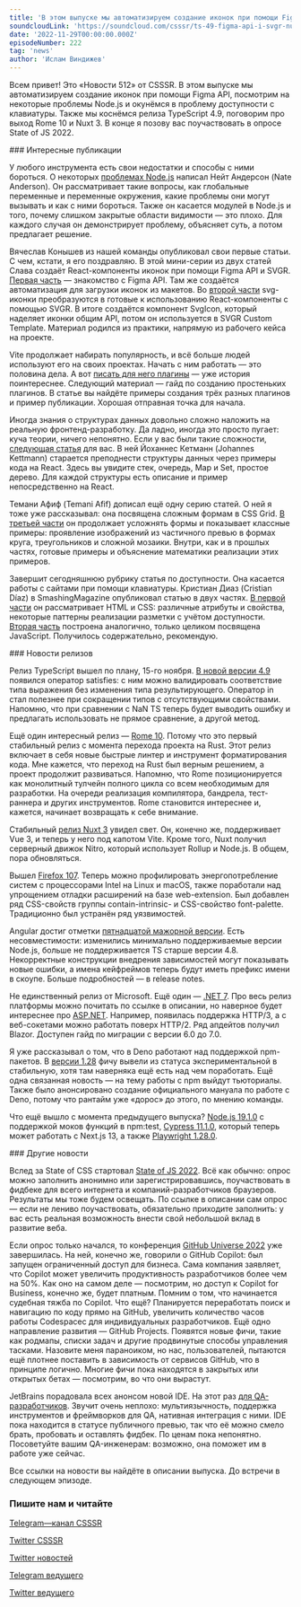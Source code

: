 ```yaml
---
title: 'В этом выпуске мы автоматизируем создание иконок при помощи Figma API, посмотрим на некоторые проблемы Node.js и окунёмся в проблему доступности с клавиатуры. Также мы коснёмся релиза TypeScript 4.9, поговорим про выход Rome 10 и Nuxt 3. В конце я позову вас поучаствовать в опросе State of JS 2022.'
soundcloudLink: 'https://soundcloud.com/csssr/ts-49-figma-api-i-svgr-nuxt-3-rome-10-state-of-js-2022'
date: '2022-11-29T00:00:00.000Z'
episodeNumber: 222
tag: 'news'
author: 'Ислам Виндижев'
---
```


Всем привет! Это «Новости 512» от CSSSR. В этом выпуске мы автоматизируем создание иконок при помощи Figma API, посмотрим на некоторые проблемы Node.js и окунёмся в проблему доступности с клавиатуры. Также мы коснёмся релиза TypeScript 4.9, поговорим про выход Rome 10 и Nuxt 3. В конце я позову вас поучаствовать в опросе State of JS 2022.

<ParagraphWithImage imageName="laptopNews" >
  ### Интересные публикации

У любого инструмента есть свои недостатки и способы с ними бороться. О некоторых [проблемах Node.js](https://blog.appsignal.com/2022/11/23/nodejs-architecture-pitfalls-to-avoid.html) написал Нейт Андерсон (Nate Anderson). Он рассматривает такие вопросы, как глобальные переменные и переменные окружения, какие проблемы они могут вызывать и как с ними бороться. Также он касается модулей в Node.js и того, почему слишком закрытые области видимости — это плохо. Для каждого случая он демонстрирует проблему, объясняет суть, а потом предлагает решение.
</ParagraphWithImage>

Вячеслав Конышев из нашей команды опубликовал свои первые статьи. С чем, кстати, я его поздравляю. В этой мини-серии из двух статей Слава создаёт React-компоненты иконок при помощи Figma API и SVGR. [Первая часть](https://dev.to/sm1t/sozdaiem-react-komponienty-ikonok-s-pomoshchiu-figma-api-i-svgr-chast-1-1j22) — знакомство с Figma API. Там же создаётся автоматизация для загрузки иконок из макетов. Во [второй части](https://dev.to/sm1t/sozdaiem-react-komponienty-ikonok-s-pomoshchiu-figma-api-i-svgr-chast-2-2h5c) svg-иконки преобразуются в готовые к использованию React-компоненты с помощью SVGR. В итоге создаётся компонент SvgIcon, который наделяет иконки общим API, потом он используется в SVGR Custom Template. Материал родился из практики, напрямую из рабочего кейса на проекте.

Vite продолжает набирать популярность, и всё больше людей используют его на своих проектах. Начать с ним работать — это половина дела. А вот [писать для него плагины](https://www.vuemastery.com/blog/building-a-plugin-with-vite/) — уже история поинтереснее. Следующий материал — гайд по созданию простеньких плагинов. В статье вы найдёте примеры создания трёх разных плагинов и пример публикации. Хорошая отправная точка для начала.

Иногда знания о структурах данных довольно сложно наложить на реальную фронтенд-разработку. Да ладно, иногда это просто пугает: куча теории, ничего непонятно. Если у вас были такие сложности, [следующая статья](https://profy.dev/article/javascript-data-structures) для вас. В ней Йоханнес Кетманн (Johannes Kettmann) старается преподнести структуры данных через примеры кода на React. Здесь вы увидите стек, очередь, Map и Set, простое дерево. Для каждой структуры есть описание и пример непосредственно на React.

Темани Афиф (Temani Afif) дописал ещё одну серию статей. О ней я тоже уже рассказывал: она посвящена сложным формам в CSS Grid. [В третьей части](https://css-tricks.com/css-grid-and-custom-shapes-part-3/) он продолжает усложнять формы и показывает классные примеры: проявление изображений из частичного превью в формах круга, треугольников и сложной мозаики. Внутри, как и в прошлых частях, готовые примеры и объяснение математики реализации этих примеров.

Завершит сегодняшнюю рубрику статья по доступности. Она касается работы с сайтами при помощи клавиатуры. Кристиан Диаз (Cristian Díaz) в SmashingMagazine опубликовал статью в двух частях. [В первой части](https://www.smashingmagazine.com/2022/11/guide-keyboard-accessibility-html-css-part1/) он рассматривает HTML и CSS: различные атрибуты и свойства, некоторые паттерны реализации разметки с учётом доступности. [Вторая часть](https://www.smashingmagazine.com/2022/11/guide-keyboard-accessibility-javascript-part2/) построена аналогично, только целиком посвящена JavaScript. Получилось содержательно, рекомендую.

<ParagraphWithImage imageName="manWithLaptop">
  ### Новости релизов

Релиз TypeScript вышел по плану, 15-го ноября. [В новой версии 4.9](https://devblogs.microsoft.com/typescript/announcing-typescript-4-9/) появился оператор satisfies: с ним можно валидировать соответствие типа выражения без изменения типа результирующего. Оператор in стал полезнее при сокращении типов с отсутствующими свойствами. Напомню, что при сравнении с NaN TS теперь будет выводить ошибку и предлагать использовать не прямое сравнение, а другой метод.
</ParagraphWithImage>

Ещё один интересный релиз — [Rome 10](https://rome.tools/blog/2022/11/08/rome-10/). Потому что это первый стабильный релиз с момента перехода проекта на Rust. Этот релиз включает в себя новые быстрые линтер и инструмент форматирования кода. Мне кажется, что переход на Rust был верным решением, а проект продолжит развиваться. Напомню, что Rome позиционируется как монолитный тулчейн полного цикла со всем необходимым для разработки. На очереди реализация компилятора, бандрела, тест-раннера и других инструментов. Rome становится интереснее и, кажется, начинает возвращать к себе внимание.

Стабильный [релиз Nuxt 3](https://nuxt.com/v3) увидел свет. Он, конечно же, поддерживает Vue 3, и теперь у него под капотом Vite. Кроме того, Nuxt получил серверный движок Nitro, который использует Rollup и Node.js. В общем, пора обновляться.   

Вышел [Firefox 107](https://www.mozilla.org/en-US/firefox/107.0/releasenotes/). Теперь можно профилировать энергопотребление систем с процессорами Intel на Linux и macOS, также поработали над упрощением отладки расширений на базе web-extension. Был добавлен ряд CSS-свойств группы contain-intrinsic- и CSS-свойство font-palette. Традиционно был устранён ряд уязвимостей.

Angular достиг отметки [пятнадцатой мажорной версии](https://github.com/angular/angular/releases/tag/15.0.0). Есть несовместимости: изменились минимально поддерживаемые версии Node.js, больше не поддерживается TS старше версии 4.8. Некорректные конструкции внедрения зависимостей могут показывать новые ошибки, а имена кейфреймов теперь будут иметь префикс имени в скоупе. Больше подробностей — в release notes.

Не единственный релиз от Microsoft. Ещё один — [.NET 7](https://devblogs.microsoft.com/dotnet/announcing-dotnet-7/). Про весь релиз платформы можно почитать по ссылке в описании, но наверное будет интереснее про [ASP.NET](https://devblogs.microsoft.com/dotnet/announcing-asp-net-core-in-dotnet-7/). Например, появилась поддержка HTTP/3, а с веб-сокетами можно работать поверх HTTP/2. Ряд апдейтов получил Blazor. Доступен гайд по миграции с версии 6.0 до 7.0.

Я уже рассказывал о том, что в Deno работают над поддержкой npm-пакетов. В [версии 1.28](https://deno.com/blog/v1.28) фичу вывели из статуса экспериментальной в стабильную, хотя там наверняка ещё есть над чем поработать. Ещё одна связанная новость — на тему работы с npm выйдут тьюториалы. Также было анонсировано создание официального мануала по работе с Deno, потому что рантайм уже «дорос» до этого, по мнению команды.

Что ещё вышло с момента предыдущего выпуска? [Node.js 19.1.0](https://nodejs.org/en/blog/release/v19.1.0/) с поддержкой моков функций в npm:test, [Cypress 11.1.0](https://docs.cypress.io/guides/references/changelog#11-1-0), который теперь может работать с Next.js 13, а также [Playwright 1.28.0](https://github.com/microsoft/playwright/releases/tag/v1.28.0).

<ParagraphWithImage imageName="laptopNews" >
  ### Другие новости

Вслед за State of CSS стартовал [State of JS 2022](https://survey.devographics.com/survey/state-of-js/2022). Всё как обычно: опрос можно заполнить анонимно или зарегистрировавшись, поучаствовать в фидбеке для всего интернета и компаний-разработчиков браузеров. Результаты мы тоже будем освещать. По ссылке в описании сам опрос — если не лениво поучаствовать, обязательно приходите заполнить: у вас есть реальная возможность внести свой небольшой вклад в развитие веба.
</ParagraphWithImage>

Если опрос только начался, то конференция [GitHub Universe 2022](https://github.blog/2022-11-09-everything-new-from-github-universe-2022/) уже завершилась. На ней, конечно же, говорили о GitHub Copilot: был запущен ограниченный доступ для бизнеса. Сама компания заявляет, что Copilot может увеличить продуктивность разработчиков более чем на 50%. Как оно на самом деле — посмотрим, но доступ к Copilot for Business, конечно же, будет платным. Помним о том, что начинается судебная тяжба по Copilot. Что ещё? Планируется переработать поиск и навигацию по коду прямо на GitHub, увеличить количество часов работы Codespacec для индивидуальных разработчиков. Ещё одно направление развития — GitHub Projects. Появятся новые фичи, такие как родмапы, списки задач и другие продвинутые способы управления тасками. Назовите меня параноиком, но нас, пользователей, пытаются ещё плотнее поставить в зависимость от сервисов GitHub, что в принципе логично. Многие фичи пока находятся в закрытых или открытых бетах — посмотрим, во что они вырастут.

JetBrains порадовала всех анонсом новой IDE. На этот раз [для QA-разработчиков](https://blog.jetbrains.com/qa/2022/11/introducing-aqua-a-powerful-ide-for-test-automation-by-jetbrains/). Звучит очень неплохо: мультиязычность, поддержка инструментов и фреймворков для QA, нативная интеграция с ними. IDE пока находится в статусе публичного превью, так что её можно смело брать, пробовать и оставлять фидбек. По ценам пока непонятно. Посоветуйте вашим QA-инженерам: возможно, она поможет им в работе уже сейчас.

Все ссылки на новости вы найдёте в описании выпуска. До встречи в следующем эпизоде.

  ### Пишите нам и читайте
  [Telegram—канал CSSSR](https://t.me/csssr)

  [Twitter CSSSR](https://twitter.com/csssr_dev)

  [Twitter новостей](https://twitter.com/csssr_news)

  [Telegram ведущего](https://t.me/Vindizh)

  [Twitter ведущего](https://twitter.com/Vindizh)
